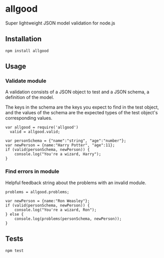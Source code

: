 allgood
======

Super lightweight JSON model validation for node.js

## Installation

	npm install allgood

## Usage

### Validate module

A validation consists of a JSON object to test and a JSON schema, a definition of the model.

The keys in the schema are the keys you expect to find in the test object, and the values of the schema are the expected types of the test object's corresponding values.

	var allgood = require('allgood')
	  valid = allgood.valid;

	var personSchema = {"name":"string", "age":"number"};
	var newPerson = {name:"Harry Potter", "age":11};
	if (valid(personSchema, newPerson)) {
		console.log("You're a wizard, Harry");
	}

### Find errors in module

Helpful feedback string about the problems with an invalid module.
	
	problems = allgood.problems;

	var newPerson = {name:"Ron Weasley"};
	if (valid(personSchema, newPerson)) {
		console.log("You're a wizard, Ron");
	} else {
		console.log(problems(personSchema, newPerson));
	}
	

## Tests

	npm test
